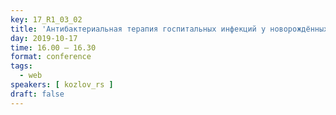 ```yaml
---
key: 17_R1_03_02
title: 'Антибактериальная терапия госпитальных инфекций у новорождённых: легальные возможности'
day: 2019-10-17
time: 16.00 – 16.30
format: conference
tags:
  - web
speakers: [ kozlov_rs ]
draft: false
---
```

